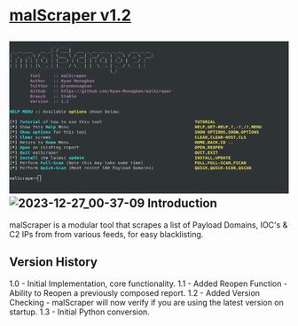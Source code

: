 [malScraper v1.2](https://ryan-monaghan.github.io/malScraper/)
===============

![malScraper Screenshot](https://raw.githubusercontent.com/Ryan-Monaghan/ryanmonaghan.github.io/master/Screenshot%20from%202020-01-23%2014-21-06.png)
![2023-12-27_00-37-09](https://github.com/Ryan-Monaghan/malScraper/assets/8824673/0d825f1d-13ae-4bb3-a6db-69d5dae405e8)
Introduction
------------
malScraper is a modular tool that scrapes a list of Payload Domains, IOC's &amp; C2 IPs from from various feeds, for easy blacklisting.

Version History
------------
1.0 - Initial Implementation, core functionality.
1.1 - Added Reopen Function - Ability to Reopen a previously composed report.
1.2 - Added Version Checking - malScraper will now verify if you are using the latest version on startup.
1.3 - Initial Python conversion.

